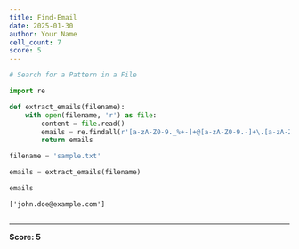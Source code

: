 ```yaml
---
title: Find-Email
date: 2025-01-30
author: Your Name
cell_count: 7
score: 5
---
```


```python
# Search for a Pattern in a File
```


```python
import re
```


```python
def extract_emails(filename):
    with open(filename, 'r') as file:
        content = file.read()
        emails = re.findall(r'[a-zA-Z0-9._%+-]+@[a-zA-Z0-9.-]+\.[a-zA-Z]{2,}', content)
        return emails
```


```python
filename = 'sample.txt'
```


```python
emails = extract_emails(filename)
```


```python
emails
```




    ['john.doe@example.com']




```python

```


---
**Score: 5**
